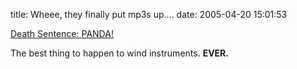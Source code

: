 title: Wheee, they finally put mp3s up....
date: 2005-04-20 15:01:53 

[Death Sentence: PANDA!][1]

The best thing to happen to wind instruments. **EVER.**

   [1]: http://www.deathsentencepanda.com/home.html

